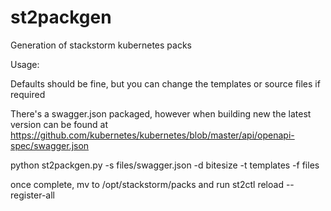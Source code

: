 # st2packgen
Generation of stackstorm kubernetes packs

Usage:

Defaults should be fine, but you can change the templates or source files if required

There's a swagger.json packaged, however when building new the latest version can be
found at https://github.com/kubernetes/kubernetes/blob/master/api/openapi-spec/swagger.json

python st2packgen.py -s files/swagger.json -d bitesize -t templates -f files

once complete, mv to /opt/stackstorm/packs and run st2ctl reload --register-all
